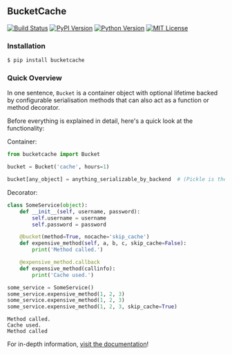 ## BucketCache
[![Build Status][bsi]][bsl] [![PyPI Version][ppi]][ppl] [![Python Version][pvi]][pvl] [![MIT License][mli]][mll]

  [bsi]: http://img.shields.io/travis/RazerM/bucketcache.svg?style=flat-square
  [bsl]: https://travis-ci.org/RazerM/bucketcache
  [ppi]: http://img.shields.io/pypi/v/bucketcache.svg?style=flat-square
  [ppl]: https://pypi.python.org/pypi/bucketcache/
  [pvi]: https://img.shields.io/badge/python-2.7%2C%203-brightgreen.svg?style=flat-square
  [pvl]: https://www.python.org/downloads/
  [mli]: http://img.shields.io/badge/license-MIT-blue.svg?style=flat-square
  [mll]: https://raw.githubusercontent.com/RazerM/bucketcache/master/LICENSE

### Installation

```bash
$ pip install bucketcache
```

### Quick Overview

In one sentence, `Bucket` is a container object with optional lifetime backed by configurable serialisation methods that can also act as a function or method decorator.

Before everything is explained in detail, here's a quick look at the functionality:

Container:
```python
from bucketcache import Bucket

bucket = Bucket('cache', hours=1)

bucket[any_object] = anything_serializable_by_backend  # (Pickle is the default)
```

Decorator:
```python
class SomeService(object):
    def __init__(self, username, password):
        self.username = username
        self.password = password

    @bucket(method=True, nocache='skip_cache')
    def expensive_method(self, a, b, c, skip_cache=False):
        print('Method called.')

    @expensive_method.callback
    def expensive_method(callinfo):
        print('Cache used.')

some_service = SomeService()
some_service.expensive_method(1, 2, 3)
some_service.expensive_method(1, 2, 3)
some_service.expensive_method(1, 2, 3, skip_cache=True)
```

```
Method called.
Cache used.
Method called
```

For in-depth information, [visit the documentation][doc]!

  [doc]: http://pythonhosted.org/BucketCache/
